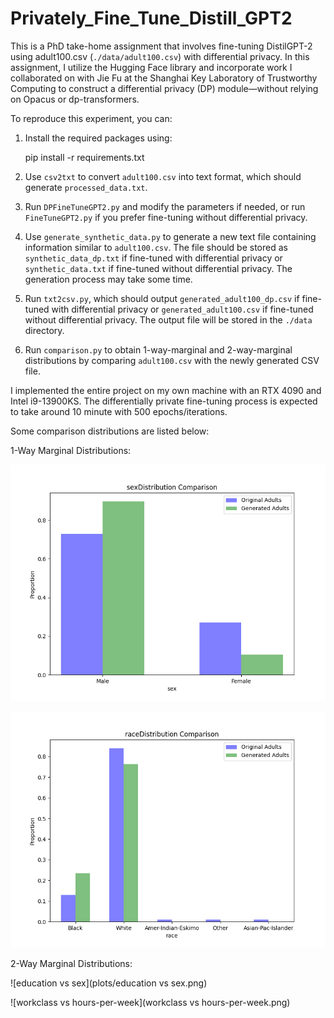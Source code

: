 # Privately_Fine_Tune_Distill_GPT2

This is a PhD take-home assignment that involves fine-tuning DistilGPT-2 using adult100.csv (`./data/adult100.csv`) with differential privacy. In this assignment, I utilize the Hugging Face library and incorporate work I collaborated on with Jie Fu at the Shanghai Key Laboratory of Trustworthy Computing to construct a differential privacy (DP) module—without relying on Opacus or dp-transformers.

To reproduce this experiment, you can:

1. Install the required packages using:

   pip install -r requirements.txt

2. Use `csv2txt` to convert `adult100.csv` into text format, which should generate `processed_data.txt`.

3. Run `DPFineTuneGPT2.py` and modify the parameters if needed, or run `FineTuneGPT2.py` if you prefer fine-tuning without differential privacy.

4. Use `generate_synthetic_data.py` to generate a new text file containing information similar to `adult100.csv`. The file should be stored as `synthetic_data_dp.txt` if fine-tuned with differential privacy or `synthetic_data.txt` if fine-tuned without differential privacy. The generation process may take some time.

5. Run `txt2csv.py`, which should output `generated_adult100_dp.csv` if fine-tuned with differential privacy or `generated_adult100.csv` if fine-tuned without differential privacy. The output file will be stored in the `./data` directory.

6. Run `comparison.py` to obtain 1-way-marginal and 2-way-marginal distributions by comparing `adult100.csv` with the newly generated CSV file.

I implemented the entire project on my own machine with an RTX 4090 and Intel i9-13900KS. The differentially private fine-tuning process is expected to take around 10 minute with 500 epochs/iterations.

Some comparison distributions are listed below:

1-Way Marginal Distributions:

![sex](plots/sex.png)

![race](plots/race.png)

2-Way Marginal Distributions:

![education vs sex](plots/education vs sex.png)

![workclass vs hours-per-week](workclass vs hours-per-week.png)

